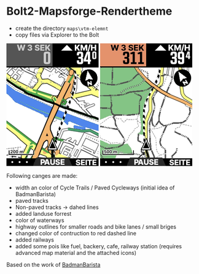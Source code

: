 # Bolt2-Mapsforge-Rendertheme

* create the directory `maps\vtm-elemnt`
* copy files via Explorer to the Bolt

![screenshot1](/screenshots/screenshot1.png)
![screenshot2](/screenshots/screenshot2.png)

Following canges are made:
* width an color of Cycle Trails / Paved Cycleways (initial idea of BadmanBarista)
* paved tracks 
* Non-paved tracks -> dahed lines
* added landuse forrest
* color of waterways
* highway outlines for smaller roads and bike lanes / small briges
* changed color of contruction to red dashed line
* added railways
* added some pois like fuel, backery, cafe, railway station (requires advanced map material and the attached icons)

Based on the work of [BadmanBarista](https://gist.github.com/BadmanBarista/47c34b5e9dca3910bba89c4bcdeb58b6)
